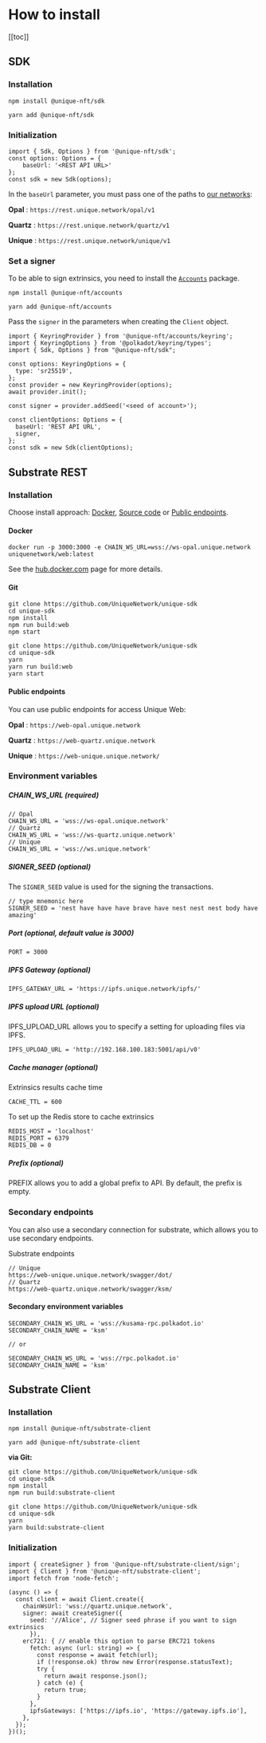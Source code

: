 # How to install

[[toc]]

## SDK

### Installation

<CodeGroup>
  <CodeGroupItem title="NPM"  active>

```bash:no-line-numbers
npm install @unique-nft/sdk
```

  </CodeGroupItem>
  <CodeGroupItem title="YARN">

```bash:no-line-numbers
yarn add @unique-nft/sdk
```

  </CodeGroupItem>
</CodeGroup>

### Initialization

```typescript:no-line-numbers
import { Sdk, Options } from '@unique-nft/sdk';
const options: Options = {
    baseUrl: '<REST API URL>'
};
const sdk = new Sdk(options);
```
In the `baseUrl` parameter, you must pass one of the paths to [our networks](../networks/index.md):

**Opal** : ``https://rest.unique.network/opal/v1``

**Quartz** : ``https://rest.unique.network/quartz/v1``

**Unique** : ``https://rest.unique.network/unique/v1``

### Set a signer

To be able to sign extrinsics, you need to install the [`Accounts`](https://www.npmjs.com/package/@unique-nft/accounts) package.

<CodeGroup>
  <CodeGroupItem title="NPM"  active>

```bash:no-line-numbers
npm install @unique-nft/accounts
```

</CodeGroupItem>
<CodeGroupItem title="YARN">

```bash:no-line-numbers
yarn add @unique-nft/accounts
```

</CodeGroupItem>
</CodeGroup>

Pass the `signer` in the parameters when creating the `Client` object.

```typescript:no-line-numbers
import { KeyringProvider } from '@unique-nft/accounts/keyring';
import { KeyringOptions } from '@polkadot/keyring/types';
import { Sdk, Options } from "@unique-nft/sdk";

const options: KeyringOptions = {
  type: 'sr25519',
};
const provider = new KeyringProvider(options);
await provider.init();

const signer = provider.addSeed('<seed of account>');

const clientOptions: Options = {
  baseUrl: 'REST API URL',
  signer,
};
const sdk = new Sdk(clientOptions);
```

## Substrate REST

### Installation
Choose install approach: [Docker](#docker), [Source code](#git) or [Public endpoints](#public-endpoints).

#### Docker

```bash:no-line-numbers
docker run -p 3000:3000 -e CHAIN_WS_URL=wss://ws-opal.unique.network uniquenetwork/web:latest
```

See the [hub.docker.com](https://hub.docker.com/r/uniquenetwork/web) page for more details.

#### Git

<CodeGroup>
  <CodeGroupItem title="NPM"  active>

```bash:no-line-numbers
git clone https://github.com/UniqueNetwork/unique-sdk
cd unique-sdk
npm install
npm run build:web
npm start
```

  </CodeGroupItem>
  <CodeGroupItem title="YARN">

```bash:no-line-numbers
git clone https://github.com/UniqueNetwork/unique-sdk
cd unique-sdk
yarn
yarn run build:web
yarn start
```

  </CodeGroupItem>
</CodeGroup>


#### Public endpoints

You can use public endpoints for access Unique Web:

**Opal** : ``https://web-opal.unique.network``

**Quartz** : ``https://web-quartz.unique.network``

**Unique** : ``https://web-unique.unique.network/``


### Environment variables

##### CHAIN_WS_URL (required)

```ts:no-line-numbers
// Opal
CHAIN_WS_URL = 'wss://ws-opal.unique.network'
// Quartz
CHAIN_WS_URL = 'wss://ws-quartz.unique.network'
// Unique
CHAIN_WS_URL = 'wss://ws.unique.network'
```

##### SIGNER_SEED (optional)

The `SIGNER_SEED` value is used for the signing the transactions.

```ts:no-line-numbers
// type mnemonic here
SIGNER_SEED = 'nest have have have brave have nest nest nest body have amazing'
```

##### Port (optional, default value is 3000)
```ts:no-line-numbers
PORT = 3000
```

##### IPFS Gateway (optional)
```ts:no-line-numbers
IPFS_GATEWAY_URL = 'https://ipfs.unique.network/ipfs/'
```

##### IPFS upload URL (optional)

IPFS_UPLOAD_URL allows you to specify a setting for uploading files via IPFS.
```ts:no-line-numbers
IPFS_UPLOAD_URL = 'http://192.168.100.183:5001/api/v0'
```

##### Cache manager (optional)

Extrinsics results cache time

```ts:no-line-numbers
CACHE_TTL = 600
```

To set up the Redis store to cache extrinsics
```ts:no-line-numbers
REDIS_HOST = 'localhost'
REDIS_PORT = 6379
REDIS_DB = 0
```

##### Prefix (optional)

PREFIX allows you to add a global prefix to API.
By default, the prefix is empty.

### Secondary endpoints

You can also use a secondary connection for substrate, which allows you to use secondary endpoints.

Substrate endpoints

```ts:no-line-numbers
// Unique
https://web-unique.unique.network/swagger/dot/
// Quartz
https://web-quartz.unique.network/swagger/ksm/
```

#### Secondary environment variables

```ts:no-line-numbers
SECONDARY_CHAIN_WS_URL = 'wss://kusama-rpc.polkadot.io'
SECONDARY_CHAIN_NAME = 'ksm'

// or

SECONDARY_CHAIN_WS_URL = 'wss://rpc.polkadot.io'
SECONDARY_CHAIN_NAME = 'ksm'
```

## Substrate Client

### Installation

<CodeGroup>
  <CodeGroupItem title="NPM"  active>

```bash:no-line-numbers
npm install @unique-nft/substrate-client
```

</CodeGroupItem>
<CodeGroupItem title="YARN">

```bash:no-line-numbers
yarn add @unique-nft/substrate-client
```

</CodeGroupItem>
</CodeGroup>

**via Git:**

<CodeGroup>
  <CodeGroupItem title="NPM"  active>

```bash:no-line-numbers
git clone https://github.com/UniqueNetwork/unique-sdk
cd unique-sdk
npm install
npm run build:substrate-client
```

</CodeGroupItem>
<CodeGroupItem title="YARN">

```bash:no-line-numbers
git clone https://github.com/UniqueNetwork/unique-sdk
cd unique-sdk
yarn
yarn build:substrate-client
```

</CodeGroupItem>
</CodeGroup>

### Initialization

```typescript:no-line-numbers
import { createSigner } from '@unique-nft/substrate-client/sign';
import { Client } from '@unique-nft/substrate-client';
import fetch from 'node-fetch';

(async () => {
  const client = await Client.create({
    chainWsUrl: 'wss://quartz.unique.network',
    signer: await createSigner({
      seed: '//Alice', // Signer seed phrase if you want to sign extrinsics
      }),
    erc721: { // enable this option to parse ERC721 tokens
      fetch: async (url: string) => {
        const response = await fetch(url);
        if (!response.ok) throw new Error(response.statusText);
        try {
          return await response.json();
        } catch (e) {
          return true;
        }
      },
      ipfsGateways: ['https://ipfs.io', 'https://gateway.ipfs.io'],
    },
  });
})();
```
